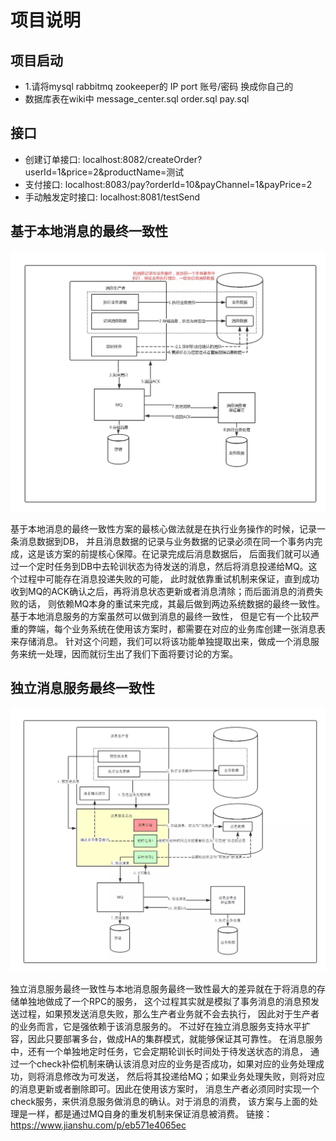 # 项目说明

##  项目启动
* 1.请将mysql  rabbitmq  zookeeper的 IP port 账号/密码 换成你自己的
* 数据库表在wiki中 message_center.sql order.sql pay.sql

## 接口
* 创建订单接口: localhost:8082/createOrder?userId=1&price=2&productName=测试
* 支付接口: localhost:8083/pay?orderId=10&payChannel=1&payPrice=2
* 手动触发定时接口: localhost:8081/testSend
## 基于本地消息的最终一致性

![本地消息的最终一致性](wiki/1684370-c5a20749a59fc1a8.webp)

基于本地消息的最终一致性方案的最核心做法就是在执行业务操作的时候，记录一条消息数据到DB，
并且消息数据的记录与业务数据的记录必须在同一个事务内完成，这是该方案的前提核心保障。在记录完成后消息数据后，
后面我们就可以通过一个定时任务到DB中去轮训状态为待发送的消息，然后将消息投递给MQ。这个过程中可能存在消息投递失败的可能，
此时就依靠重试机制来保证，直到成功收到MQ的ACK确认之后，再将消息状态更新或者消息清除；而后面消息的消费失败的话，
则依赖MQ本身的重试来完成，其最后做到两边系统数据的最终一致性。基于本地消息服务的方案虽然可以做到消息的最终一致性，
但是它有一个比较严重的弊端，每个业务系统在使用该方案时，都需要在对应的业务库创建一张消息表来存储消息。
针对这个问题，我们可以将该功能单独提取出来，做成一个消息服务来统一处理，因而就衍生出了我们下面将要讨论的方案。



## 独立消息服务最终一致性

![独立消息服务最终一致性](wiki/1684370-d36234ba75d83a95.webp)

独立消息服务最终一致性与本地消息服务最终一致性最大的差异就在于将消息的存储单独地做成了一个RPC的服务，
这个过程其实就是模拟了事务消息的消息预发送过程，如果预发送消息失败，那么生产者业务就不会去执行，
因此对于生产者的业务而言，它是强依赖于该消息服务的。
不过好在独立消息服务支持水平扩容，因此只要部署多台，做成HA的集群模式，就能够保证其可靠性。
在消息服务中，还有一个单独地定时任务，它会定期轮训长时间处于待发送状态的消息，
通过一个check补偿机制来确认该消息对应的业务是否成功，如果对应的业务处理成功，则将消息修改为可发送，
然后将其投递给MQ；如果业务处理失败，则将对应的消息更新或者删除即可。因此在使用该方案时，
消息生产者必须同时实现一个check服务，来供消息服务做消息的确认。对于消息的消费，
该方案与上面的处理是一样，都是通过MQ自身的重发机制来保证消息被消费。
链接：https://www.jianshu.com/p/eb571e4065ec
